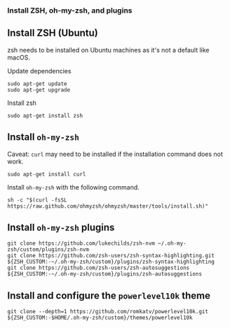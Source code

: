 ### Install ZSH, oh-my-zsh, and plugins

## Install ZSH (Ubuntu)
zsh needs to be installed on Ubuntu machines as it's not a default like macOS.

Update dependencies
```
sudo apt-get update
sudo apt-get upgrade
```
Install zsh
```
sudo apt-get install zsh
```

## Install `oh-my-zsh`
Caveat: `curl` may need to be installed if the installation command does not work.
```
sudo apt-get install curl
````
Install `oh-my-zsh` with the following command.
```
sh -c "$(curl -fsSL https://raw.github.com/ohmyzsh/ohmyzsh/master/tools/install.sh)"
```

## Install `oh-my-zsh` plugins
```
git clone https://github.com/lukechilds/zsh-nvm ~/.oh-my-zsh/custom/plugins/zsh-nvm
git clone https://github.com/zsh-users/zsh-syntax-highlighting.git ${ZSH_CUSTOM:-~/.oh-my-zsh/custom}/plugins/zsh-syntax-highlighting
git clone https://github.com/zsh-users/zsh-autosuggestions ${ZSH_CUSTOM:-~/.oh-my-zsh/custom}/plugins/zsh-autosuggestions
```

## Install and configure the `powerlevel10k` theme
```
git clone --depth=1 https://github.com/romkatv/powerlevel10k.git ${ZSH_CUSTOM:-$HOME/.oh-my-zsh/custom}/themes/powerlevel10k
```
